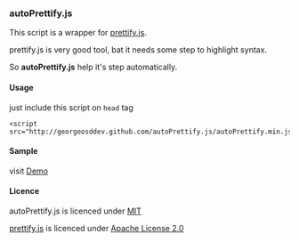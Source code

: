 ### autoPrettify.js
This script is a wrapper for [prettify.js](http://code.google.com/p/google-code-prettify/).

prettify.js is very good tool, bat it needs some step to highlight syntax.

So **autoPrettify.js** help it's step automatically.

#### Usage
just include this script on `head` tag

    <script src="http://georgeosddev.github.com/autoPrettify.js/autoPrettify.min.js">

#### Sample
visit [Demo](http://georgeosddev.github.com/autoPrettify.js/)

#### Licence

autoPrettify.js is licenced under [MIT](http://opensource.org/licenses/mit-license.php)

[prettify.js](http://code.google.com/p/google-code-prettify/) is licenced under [Apache License 2.0](http://www.apache.org/licenses/LICENSE-2.0)

